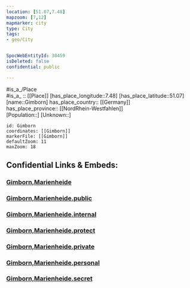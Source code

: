 ```yaml
---
location: [51.07,7.48] 
mapzoom: [7,12] 
mapmarker: city 
type: City
tags:
- geo/City


SpocWebEntityId: 30459
isDeleted: false
confidential: public

---
```

#is_a_/Place  
#is_a_ :: [[Place]] 
[has_place_longitude::7.48] 
[has_place_latitude::51.07] 
[name::Gimborn] 
has_place_country:: [[Germany]]  
has_place_province:: [[NordRhein-Westfahlen]]  
[Population::] 
[Unknown::] 


```leaflet
id: Gimborn
coordinates: [[Gimborn]] 
markerFile: [[Gimborn]] 
defaultZoom: 11 
maxZoom: 18
```


## Confidential Links & Embeds: 

### [Gimborn,Marienheide](/_Standards/Earth/Continent/Europe/Europe~Central/Germany/Germany~West/Nordrhein-Westfalen/counties~NW/Oberbergischer_Kreis/cities~Oberbergischer_Kreis/Marienheide/Gimborn,Marienheide.md) 

### [Gimborn,Marienheide.public](/_public/Earth/Continent/Europe/Europe~Central/Germany/Germany~West/Nordrhein-Westfalen/counties~NW/Oberbergischer_Kreis/cities~Oberbergischer_Kreis/Marienheide/Gimborn,Marienheide.public.md) 

### [Gimborn,Marienheide.internal](/_internal/Earth/Continent/Europe/Europe~Central/Germany/Germany~West/Nordrhein-Westfalen/counties~NW/Oberbergischer_Kreis/cities~Oberbergischer_Kreis/Marienheide/Gimborn,Marienheide.internal.md) 

### [Gimborn,Marienheide.protect](/_protect/Earth/Continent/Europe/Europe~Central/Germany/Germany~West/Nordrhein-Westfalen/counties~NW/Oberbergischer_Kreis/cities~Oberbergischer_Kreis/Marienheide/Gimborn,Marienheide.protect.md) 

### [Gimborn,Marienheide.private](/_private/Earth/Continent/Europe/Europe~Central/Germany/Germany~West/Nordrhein-Westfalen/counties~NW/Oberbergischer_Kreis/cities~Oberbergischer_Kreis/Marienheide/Gimborn,Marienheide.private.md) 

### [Gimborn,Marienheide.personal](/_personal/Earth/Continent/Europe/Europe~Central/Germany/Germany~West/Nordrhein-Westfalen/counties~NW/Oberbergischer_Kreis/cities~Oberbergischer_Kreis/Marienheide/Gimborn,Marienheide.personal.md) 

### [Gimborn,Marienheide.secret](/_secret/Earth/Continent/Europe/Europe~Central/Germany/Germany~West/Nordrhein-Westfalen/counties~NW/Oberbergischer_Kreis/cities~Oberbergischer_Kreis/Marienheide/Gimborn,Marienheide.secret.md)

